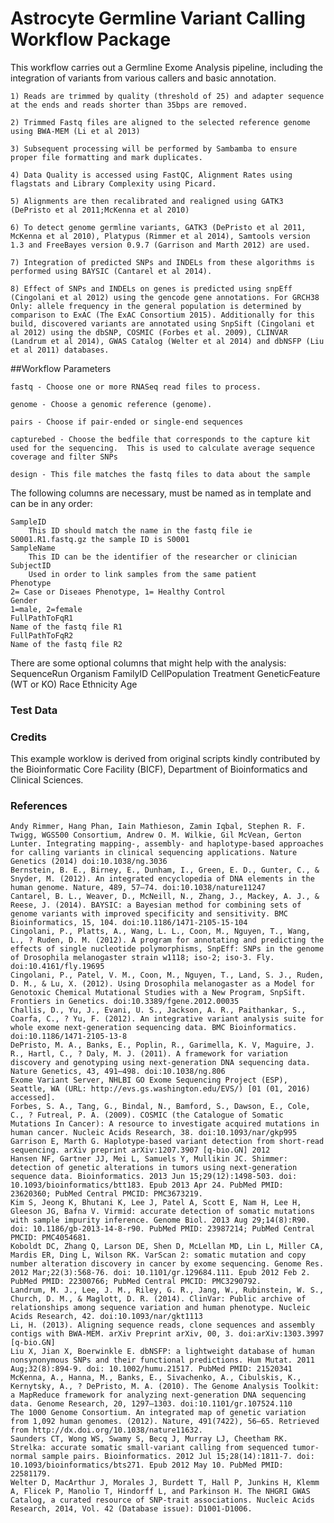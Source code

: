 # Astrocyte Germline Variant Calling Workflow Package

This workflow carries out a Germline Exome Analysis pipeline, including the integration of variants from various callers and basic annotation.

    1) Reads are trimmed by quality (threshold of 25) and adapter sequence at the ends and reads shorter than 35bps are removed.

    2) Trimmed Fastq files are aligned to the selected reference genome using BWA-MEM (Li et al 2013)

    3) Subsequent processing will be performed by Sambamba to ensure proper file formatting and mark duplicates.

    4) Data Quality is accessed using FastQC, Alignment Rates using flagstats and Library Complexity using Picard.
 
    5) Alignments are then recalibrated and realigned using GATK3 (DePristo et al 2011;McKenna et al 2010)

    6) To detect genome germline variants, GATK3 (DePristo et al 2011, McKenna et al 2010), Platypus (Rimmer et al 2014), Samtools version 1.3 and FreeBayes version 0.9.7 (Garrison and Marth 2012) are used. 

    7) Integration of predicted SNPs and INDELs from these algorithms is performed using BAYSIC (Cantarel et al 2014).

    8) Effect of SNPs and INDELs on genes is predicted using snpEff (Cingolani et al 2012) using the gencode gene annotations. For GRCH38 Only: allele frequency in the general population is determined by comparison to ExAC (The ExAC Consortium 2015). Additionally for this build, discovered variants are annotated using SnpSift (Cingolani et al 2012) using the dbSNP, COSMIC (Forbes et al. 2009), CLINVAR (Landrum et al 2014), GWAS Catalog (Welter et al 2014) and dbNSFP (Liu et al 2011) databases.

##Workflow Parameters

    fastq - Choose one or more RNASeq read files to process.

    genome - Choose a genomic reference (genome).

    pairs - Choose if pair-ended or single-end sequences

    capturebed - Choose the bedfile that corresponds to the capture kit used for the sequencing.  This is used to calculate average sequence coverage and filter SNPs

    design - This file matches the fastq files to data about the sample

 The following columns are necessary, must be named as in template and can be in any order:

    SampleID
        This ID should match the name in the fastq file ie S0001.R1.fastq.gz the sample ID is S0001
    SampleName
        This ID can be the identifier of the researcher or clinician
    SubjectID
        Used in order to link samples from the same patient
    Phenotype
	2= Case or Diseaes Phenotype, 1= Healthy Control
    Gender
	1=male, 2=female
    FullPathToFqR1
	Name of the fastq file R1
    FullPathToFqR2
	Name of the fastq file R2

There are some optional columns that might help with the analysis:
      SequenceRun
      Organism
      FamilyID
      CellPopulation
      Treatment
      GeneticFeature (WT or KO)
      Race
      Ethnicity
      Age
      

### Test Data


### Credits
This example worklow is derived from original scripts kindly contributed by the Bioinformatic Core Facility (BICF), Department of Bioinformatics and Clinical Sciences.

### References

    Andy Rimmer, Hang Phan, Iain Mathieson, Zamin Iqbal, Stephen R. F. Twigg, WGS500 Consortium, Andrew O. M. Wilkie, Gil McVean, Gerton Lunter. Integrating mapping-, assembly- and haplotype-based approaches for calling variants in clinical sequencing applications. Nature Genetics (2014) doi:10.1038/ng.3036
    Bernstein, B. E., Birney, E., Dunham, I., Green, E. D., Gunter, C., & Snyder, M. (2012). An integrated encyclopedia of DNA elements in the human genome. Nature, 489, 57–74. doi:10.1038/nature11247
    Cantarel, B. L., Weaver, D., McNeill, N., Zhang, J., Mackey, A. J., & Reese, J. (2014). BAYSIC: a Bayesian method for combining sets of genome variants with improved specificity and sensitivity. BMC Bioinformatics, 15, 104. doi:10.1186/1471-2105-15-104
    Cingolani, P., Platts, A., Wang, L. L., Coon, M., Nguyen, T., Wang, L., ? Ruden, D. M. (2012). A program for annotating and predicting the effects of single nucleotide polymorphisms, SnpEff: SNPs in the genome of Drosophila melanogaster strain w1118; iso-2; iso-3. Fly. doi:10.4161/fly.19695
    Cingolani, P., Patel, V. M., Coon, M., Nguyen, T., Land, S. J., Ruden, D. M., & Lu, X. (2012). Using Drosophila melanogaster as a Model for Genotoxic Chemical Mutational Studies with a New Program, SnpSift. Frontiers in Genetics. doi:10.3389/fgene.2012.00035
    Challis, D., Yu, J., Evani, U. S., Jackson, A. R., Paithankar, S., Coarfa, C., ? Yu, F. (2012). An integrative variant analysis suite for whole exome next-generation sequencing data. BMC Bioinformatics. doi:10.1186/1471-2105-13-8
    DePristo, M. A., Banks, E., Poplin, R., Garimella, K. V, Maguire, J. R., Hartl, C., ? Daly, M. J. (2011). A framework for variation discovery and genotyping using next-generation DNA sequencing data. Nature Genetics, 43, 491–498. doi:10.1038/ng.806
    Exome Variant Server, NHLBI GO Exome Sequencing Project (ESP), Seattle, WA (URL: http://evs.gs.washington.edu/EVS/) [01 (01, 2016) accessed].
    Forbes, S. A., Tang, G., Bindal, N., Bamford, S., Dawson, E., Cole, C., ? Futreal, P. A. (2009). COSMIC (the Catalogue of Somatic Mutations In Cancer): A resource to investigate acquired mutations in human cancer. Nucleic Acids Research, 38. doi:10.1093/nar/gkp995
    Garrison E, Marth G. Haplotype-based variant detection from short-read sequencing. arXiv preprint arXiv:1207.3907 [q-bio.GN] 2012
    Hansen NF, Gartner JJ, Mei L, Samuels Y, Mullikin JC. Shimmer: detection of genetic alterations in tumors using next-generation sequence data. Bioinformatics. 2013 Jun 15;29(12):1498-503. doi: 10.1093/bioinformatics/btt183. Epub 2013 Apr 24. PubMed PMID: 23620360; PubMed Central PMCID: PMC3673219.
    Kim S, Jeong K, Bhutani K, Lee J, Patel A, Scott E, Nam H, Lee H, Gleeson JG, Bafna V. Virmid: accurate detection of somatic mutations with sample impurity inference. Genome Biol. 2013 Aug 29;14(8):R90. doi: 10.1186/gb-2013-14-8-r90. PubMed PMID: 23987214; PubMed Central PMCID: PMC4054681.
    Koboldt DC, Zhang Q, Larson DE, Shen D, McLellan MD, Lin L, Miller CA, Mardis ER, Ding L, Wilson RK. VarScan 2: somatic mutation and copy number alteration discovery in cancer by exome sequencing. Genome Res. 2012 Mar;22(3):568-76. doi: 10.1101/gr.129684.111. Epub 2012 Feb 2. PubMed PMID: 22300766; PubMed Central PMCID: PMC3290792.
    Landrum, M. J., Lee, J. M., Riley, G. R., Jang, W., Rubinstein, W. S., Church, D. M., & Maglott, D. R. (2014). ClinVar: Public archive of relationships among sequence variation and human phenotype. Nucleic Acids Research, 42. doi:10.1093/nar/gkt1113
    Li, H. (2013). Aligning sequence reads, clone sequences and assembly contigs with BWA-MEM. arXiv Preprint arXiv, 00, 3. doi:arXiv:1303.3997 [q-bio.GN]
    Liu X, Jian X, Boerwinkle E. dbNSFP: a lightweight database of human nonsynonymous SNPs and their functional predictions. Hum Mutat. 2011 Aug;32(8):894-9. doi: 10.1002/humu.21517. PubMed PMID: 21520341
    McKenna, A., Hanna, M., Banks, E., Sivachenko, A., Cibulskis, K., Kernytsky, A., ? DePristo, M. A. (2010). The Genome Analysis Toolkit: a MapReduce framework for analyzing next-generation DNA sequencing data. Genome Research, 20, 1297–1303. doi:10.1101/gr.107524.110
    The 1000 Genome Consortium. An integrated map of genetic variation from 1,092 human genomes. (2012). Nature, 491(7422), 56–65. Retrieved from http://dx.doi.org/10.1038/nature11632.
    Saunders CT, Wong WS, Swamy S, Becq J, Murray LJ, Cheetham RK. Strelka: accurate somatic small-variant calling from sequenced tumor-normal sample pairs. Bioinformatics. 2012 Jul 15;28(14):1811-7. doi: 10.1093/bioinformatics/bts271. Epub 2012 May 10. PubMed PMID: 22581179.
    Welter D, MacArthur J, Morales J, Burdett T, Hall P, Junkins H, Klemm A, Flicek P, Manolio T, Hindorff L, and Parkinson H. The NHGRI GWAS Catalog, a curated resource of SNP-trait associations. Nucleic Acids Research, 2014, Vol. 42 (Database issue): D1001-D1006.
